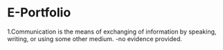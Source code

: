 # E-Portfolio
1.Communication is the means of exchanging of information by speaking, writing, or using some other medium.
-no evidence provided.
